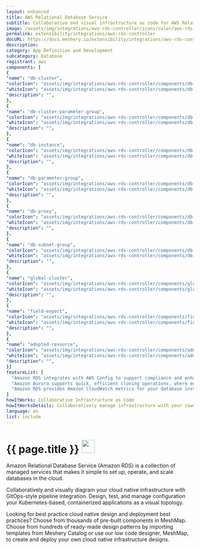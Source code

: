 ```yaml
---
layout: enhanced
title: AWS Relational Database Service
subtitle: Collaborative and visual infrastructure as code for AWS Relational Database Service
image: /assets/img/integrations/aws-rds-controller/icons/color/aws-rds-controller-color.svg
permalink: extensibility/integrations/aws-rds-controller
docURL: https://docs.meshery.io/extensibility/integrations/aws-rds-controller
description: 
category: App Definition and Development
subcategory: Database
registrant: aws
components: [
{
"name": "db-cluster",
"colorIcon": "assets/img/integrations/aws-rds-controller/components/db-cluster/icons/color/db-cluster-color.svg",
"whiteIcon": "assets/img/integrations/aws-rds-controller/components/db-cluster/icons/white/db-cluster-white.svg",
"description": "",
},
{
"name": "db-cluster-parameter-group",
"colorIcon": "assets/img/integrations/aws-rds-controller/components/db-cluster-parameter-group/icons/color/db-cluster-parameter-group-color.svg",
"whiteIcon": "assets/img/integrations/aws-rds-controller/components/db-cluster-parameter-group/icons/white/db-cluster-parameter-group-white.svg",
"description": "",
},
{
"name": "db-instance",
"colorIcon": "assets/img/integrations/aws-rds-controller/components/db-instance/icons/color/db-instance-color.svg",
"whiteIcon": "assets/img/integrations/aws-rds-controller/components/db-instance/icons/white/db-instance-white.svg",
"description": "",
},
{
"name": "db-parameter-group",
"colorIcon": "assets/img/integrations/aws-rds-controller/components/db-parameter-group/icons/color/db-parameter-group-color.svg",
"whiteIcon": "assets/img/integrations/aws-rds-controller/components/db-parameter-group/icons/white/db-parameter-group-white.svg",
"description": "",
},
{
"name": "db-proxy",
"colorIcon": "assets/img/integrations/aws-rds-controller/components/db-proxy/icons/color/db-proxy-color.svg",
"whiteIcon": "assets/img/integrations/aws-rds-controller/components/db-proxy/icons/white/db-proxy-white.svg",
"description": "",
},
{
"name": "db-subnet-group",
"colorIcon": "assets/img/integrations/aws-rds-controller/components/db-subnet-group/icons/color/db-subnet-group-color.svg",
"whiteIcon": "assets/img/integrations/aws-rds-controller/components/db-subnet-group/icons/white/db-subnet-group-white.svg",
"description": "",
},
{
"name": "global-cluster",
"colorIcon": "assets/img/integrations/aws-rds-controller/components/global-cluster/icons/color/global-cluster-color.svg",
"whiteIcon": "assets/img/integrations/aws-rds-controller/components/global-cluster/icons/white/global-cluster-white.svg",
"description": "",
},
{
"name": "field-export",
"colorIcon": "assets/img/integrations/aws-rds-controller/components/field-export/icons/color/field-export-color.svg",
"whiteIcon": "assets/img/integrations/aws-rds-controller/components/field-export/icons/white/field-export-white.svg",
"description": "",
},
{
"name": "adopted-resource",
"colorIcon": "assets/img/integrations/aws-rds-controller/components/adopted-resource/icons/color/adopted-resource-color.svg",
"whiteIcon": "assets/img/integrations/aws-rds-controller/components/adopted-resource/icons/white/adopted-resource-white.svg",
"description": "",
}]
featureList: [
  "Amazon RDS integrates with AWS Config to support compliance and enhance security by recording and auditing changes to the configuration of your DB instance",
  "Amazon Aurora supports quick, efficient cloning operations, where entire multi-terabyte database clusters can be cloned in minutes.",
  "Amazon RDS provides Amazon CloudWatch metrics for your database instances at no additional charge."
]
howItWorks: Collaborative Infrastructure as Code
howItWorksDetails: Collaboratively manage infrastructure with your coworkers synchronously sharing the same designs.
language: en
list: include
---
```

<h1>{{ page.title }} <img src="{{ page.image }}" style="width: 35px; height: 35px;" /></h1>

<p>
Amazon Relational Database Service (Amazon RDS) is a collection of managed services that makes it simple to set up, operate, and scale databases in the cloud.
</p>
<p>
    Collaboratively and visually diagram your cloud native infrastructure with GitOps-style pipeline integration. Design, test, and manage configuration your Kubernetes-based, containerized applications as a visual topology.
</p>
<p>
    Looking for best practice cloud native design and deployment best practices? Choose from thousands of pre-built components in MeshMap. Choose from hundreds of ready-made design patterns by importing templates from Meshery Catalog or use our low code designer, MeshMap, to create and deploy your own cloud native infrastructure designs.
</p>

